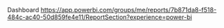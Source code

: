 Dashboard
https://app.powerbi.com/groups/me/reports/7b871da8-f518-484c-ac40-50d859fe4e11/ReportSection?experience=power-bi
